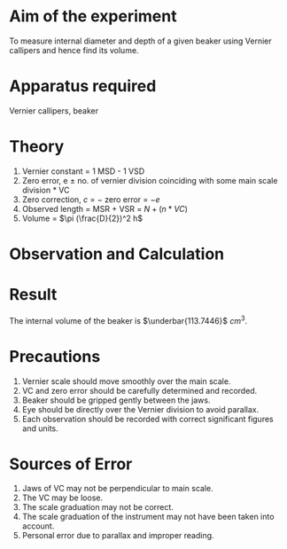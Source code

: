 # Aim of the experiment

To measure internal diameter and depth of a given beaker using Vernier callipers and hence find its volume.

# Apparatus required

Vernier callipers, beaker

# Theory

1. Vernier constant = 1 MSD - 1 VSD
2. Zero error, e $\pm$ no. of vernier division coinciding with some main scale division \* VC
3. Zero correction, $c$ = $-$ zero error = $-e$
4. Observed length = MSR + VSR = $N + (n * VC)$
5. Volume = $\pi (\frac{D}{2})^2 h$

# Observation and Calculation

# Result

The internal volume of the beaker is $\underbar{113.7446}$ $cm^3$.

# Precautions

1. Vernier scale should move smoothly over the main scale.
2. VC and zero error should be carefully determined and recorded.
3. Beaker should be gripped gently between the jaws.
4. Eye should be directly over the Vernier division to avoid parallax.
5. Each observation should be recorded with correct significant figures and units.

# Sources of Error

1. Jaws of VC may not be perpendicular to main scale.
2. The VC may be loose.
3. The scale graduation may not be correct.
4. The scale graduation of the instrument may not have been taken into account.
5. Personal error due to parallax and improper reading.
